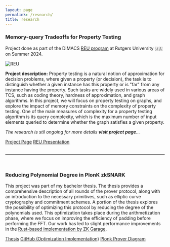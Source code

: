 ```yaml
---
layout: page
permalink: /research/
title: research
---
```



### Memory-query Tradeoffs for Property Testing

Project done as part of the DIMACS [REU program](https://reu.dimacs.rutgers.edu/) at Rutgers University 🇺🇸 on Summer 2024.

![REU](/assets/images/DIMACS_REU_2024.jpg)

**Project description:** Property testing is a natural notion of approximation for decision problems, where given a property (or decision), the task is to distinguish whether a given instance has this property or is "far" from any instance having the property. Such tasks are widely used in various areas of TCS, such as coding theory, hardness of approximation, and graph algorithms. In this project, we will focus on property testing on graphs, and explore the impact of memory constraints on the complexity of property testing. One of the main measures of complexity for a property testing algorithm is its query complexity, which is the maximum number of input elements queried to determine whether the graph satisfies a given property.
    
*The research is stil ongoing for more details **visit project page**...*

<div class="button-container">
  <a href="http://reu.dimacs.rutgers.edu/~bb921/" class="button">Project Page</a>
  <a href="/assets/presentations/reu_presentation.pdf" class="button">REU Presentation</a>
</div>

<br>

---

<br>

### Reducing Polynomial Degree in PlonK zkSNARK

This project was part of my bachelor thesis. The thesis provides a comprehensive description of all rounds of the prover protocol, along with an introduction to the necessary primitives, such as elliptic curve cryptography and commitment schemes. A portion of the thesis explores the possibility of optimizing this protocol by reducing the degree of the polynomials used. This optimization takes place during the arithmetization phase, where we focus on improving the efficiency of padding before performing the FFT. Our work has led to slight performance improvements in the [Rust-based implementation by ZK Garage](https://github.com/ZK-Garage/plonk).

<div class="button-container">
  <a href="https://dspace.cuni.cz/bitstream/handle/20.500.11956/192912/130401356.pdf?sequence=1&isAllowed=y" class="button">Thesis</a>
  <a href="https://github.com/benbencik/plonk-polynomial-degree-reduction" class="button">GitHub (Optimization Implementation)</a>
  <a href="/assets/images/plonk-prover-diagram.png" class="button">Plonk Prover Diagram</a>
</div>